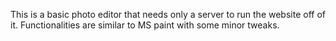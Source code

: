 This is a basic photo editor that needs only a server to run the website off of it.
Functionalities are similar to MS paint with some minor tweaks.
